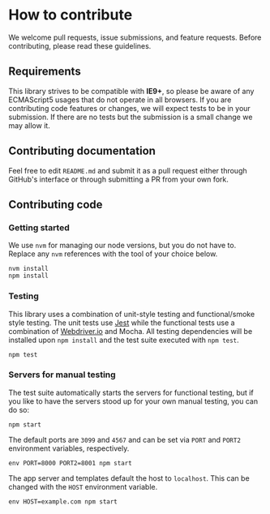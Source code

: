 # How to contribute

We welcome pull requests, issue submissions, and feature requests.
Before contributing, please read these guidelines.

## Requirements

This library strives to be compatible with **IE9+**, so please be aware
of any ECMAScript5 usages that do not operate in all browsers. If you
are contributing code features or changes, we will expect tests to be in
your submission. If there are no tests but the submission is a small
change we may allow it.

## Contributing documentation

Feel free to edit `README.md` and submit it as a pull request either
through GitHub's interface or through submitting a PR from your own
fork.

## Contributing code

### Getting started

We use `nvm` for managing our node versions, but you do not have to.
Replace any `nvm` references with the tool of your choice below.

    nvm install
    npm install

### Testing

This library uses a combination of unit-style testing and
functional/smoke style testing. The unit tests use
[Jest](http://jestjs.io) while the functional tests use a combination of
[Webdriver.io](http://webdriver.io/) and Mocha. All testing dependencies
will be installed upon `npm install` and the test suite executed with
`npm test`.

    npm test

### Servers for manual testing

The test suite automatically starts the servers for functional testing,
but if you like to have the servers stood up for your own manual
testing, you can do so:

    npm start

The default ports are `3099` and `4567` and can be set via `PORT` and
`PORT2` environment variables, respectively.

    env PORT=8000 PORT2=8001 npm start

The app server and templates default the host to `localhost`. This can
be changed with the `HOST` environment variable.

    env HOST=example.com npm start
